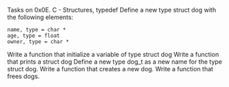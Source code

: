 Tasks on 0x0E. C - Structures, typedef
Define a new type struct dog with the following elements:

    name, type = char *
    age, type = float
    owner, type = char *

Write a function that initialize a variable of type struct dog
Write a function that prints a struct dog
Define a new type dog_t as a new name for the type struct dog.
Write a function that creates a new dog.
Write a function that frees dogs.
